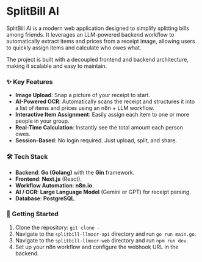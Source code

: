 # SplitBill AI

SplitBill AI is a modern web application designed to simplify splitting bills among friends. It leverages an LLM-powered backend workflow to automatically extract items and prices from a receipt image, allowing users to quickly assign items and calculate who owes what.

The project is built with a decoupled frontend and backend architecture, making it scalable and easy to maintain.

### ✨ Key Features

-   **Image Upload**: Snap a picture of your receipt to start.
-   **AI-Powered OCR**: Automatically scans the receipt and structures it into a list of items and prices using an n8n + LLM workflow.
-   **Interactive Item Assignment**: Easily assign each item to one or more people in your group.
-   **Real-Time Calculation**: Instantly see the total amount each person owes.
-   **Session-Based**: No login required. Just upload, split, and share.

### 🛠️ Tech Stack

-   **Backend**: **Go (Golang)** with the **Gin** framework.
-   **Frontend**: **Next.js** (React).
-   **Workflow Automation**: **n8n.io**.
-   **AI / OCR**: **Large Language Model** (Gemini or GPT) for receipt parsing.
-   **Database**: **PostgreSQL**.

### 🚀 Getting Started

1.  Clone the repository: `git clone -`
2.  Navigate to the `splitbill-llmocr-api` directory and run `go run main.go`.
3.  Navigate to the `splitbill-llmocr-web` directory and run `npm run dev`.
4.  Set up your n8n workflow and configure the webhook URL in the backend.